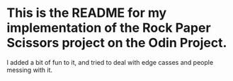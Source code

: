 # This is the README for my implementation of the Rock Paper Scissors project on the Odin Project.

I added a bit of fun to it, and tried to deal with edge casses and people messing with it.